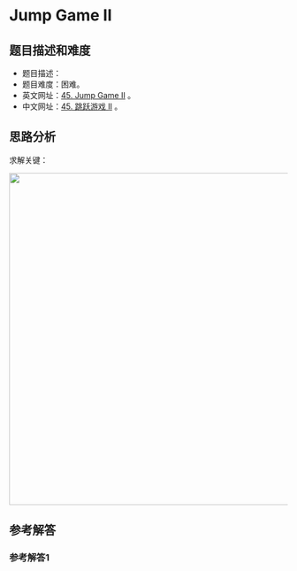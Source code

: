 # Jump Game II

## 题目描述和难度
+ 题目描述：
+ 题目难度：困难。
+ 英文网址：[45. Jump Game II](https://leetcode.com/problems/jump-game-ii/description/)  。
+ 中文网址：[45. 跳跃游戏 II](https://leetcode-cn.com/problems/jump-game-ii/description/)  。
## 思路分析
求解关键：

<img src="https://liweiwei1419.github.io/images/leetcode-solution/" width="600">

## 参考解答
### 参考解答1

```java

```